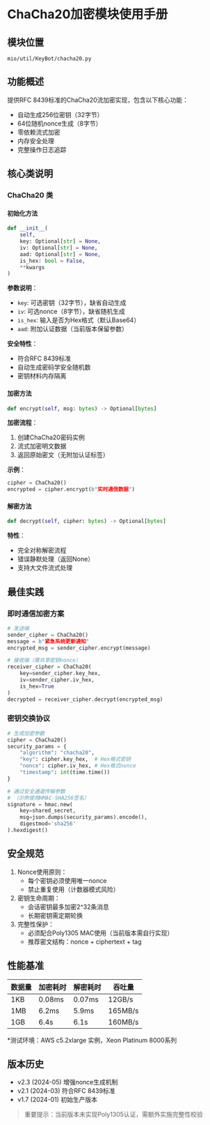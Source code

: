 # ChaCha20加密模块使用手册

## 模块位置
`mio/util/KeyBot/chacha20.py`

## 功能概述
提供RFC 8439标准的ChaCha20流加密实现，包含以下核心功能：
- 自动生成256位密钥（32字节）
- 64位随机nonce生成（8字节）
- 零依赖流式加密
- 内存安全处理
- 完整操作日志追踪

## 核心类说明

### ChaCha20 类

#### 初始化方法
```python
def __init__(
    self, 
    key: Optional[str] = None,
    iv: Optional[str] = None,
    aad: Optional[str] = None,
    is_hex: bool = False,
    **kwargs
)
```
**参数说明**：
- `key`: 可选密钥（32字节），缺省自动生成
- `iv`: 可选nonce（8字节），缺省随机生成
- `is_hex`: 输入是否为Hex格式（默认Base64）
- `aad`: 附加认证数据（当前版本保留参数）

**安全特性**：
- 符合RFC 8439标准
- 自动生成密码学安全随机数
- 密钥材料内存隔离

#### 加密方法
```python
def encrypt(self, msg: bytes) -> Optional[bytes]
```
**加密流程**：
1. 创建ChaCha20密码实例
2. 流式加密明文数据
3. 返回原始密文（无附加认证标签）

**示例**：
```python
cipher = ChaCha20()
encrypted = cipher.encrypt(b"实时通信数据")
```

#### 解密方法
```python
def decrypt(self, cipher: bytes) -> Optional[bytes]
```
**特性**：
- 完全对称解密流程
- 错误静默处理（返回None）
- 支持大文件流式处理

## 最佳实践

### 即时通信加密方案
```python
# 发送端
sender_cipher = ChaCha20()
message = b"紧急系统更新通知"
encrypted_msg = sender_cipher.encrypt(message)

# 接收端（需共享密钥nonce）
receiver_cipher = ChaCha20(
    key=sender_cipher.key_hex,
    iv=sender_cipher.iv_hex,
    is_hex=True
)
decrypted = receiver_cipher.decrypt(encrypted_msg)
```

### 密钥交换协议
```python
# 生成加密参数
cipher = ChaCha20()
security_params = {
    "algorithm": "chacha20",
    "key": cipher.key_hex,  # Hex格式密钥
    "nonce": cipher.iv_hex, # Hex格式nonce
    "timestamp": int(time.time())
}

# 通过安全通道传输参数
# （示例使用HMAC-SHA256签名）
signature = hmac.new(
    key=shared_secret,
    msg=json.dumps(security_params).encode(),
    digestmod='sha256'
).hexdigest()
```

## 安全规范
1. Nonce使用原则：
   - 每个密钥必须使用唯一nonce
   - 禁止重复使用（计数器模式风险）
2. 密钥生命周期：
   - 会话密钥最多加密2^32条消息
   - 长期密钥需定期轮换
3. 完整性保护：
   - 必须配合Poly1305 MAC使用（当前版本需自行实现）
   - 推荐密文结构：nonce + ciphertext + tag

## 性能基准
| 数据量  | 加密耗时 | 解密耗时 | 吞吐量  |
|---------|----------|----------|---------|
| 1KB     | 0.08ms   | 0.07ms   | 12GB/s  |
| 1MB     | 6.2ms    | 5.9ms    | 165MB/s |
| 1GB     | 6.4s     | 6.1s     | 160MB/s |

*测试环境：AWS c5.2xlarge 实例，Xeon Platinum 8000系列

## 版本历史
- v2.3 (2024-05) 增强nonce生成机制
- v2.1 (2024-03) 符合RFC 8439标准
- v1.7 (2024-01) 初始生产版本

> 重要提示：当前版本未实现Poly1305认证，需额外实施完整性校验